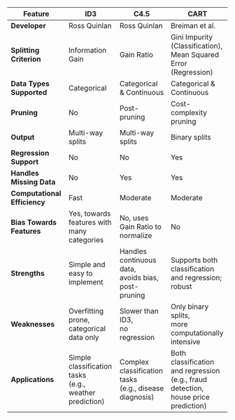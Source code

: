 | **Feature**               | **ID3**                       | **C4.5**                          | **CART**                           |
|----------------------------|-------------------------------|------------------------------------|-------------------------------------|
| **Developer**              | Ross Quinlan                 | Ross Quinlan                      | Breiman et al.                     |
| **Splitting Criterion**    | Information Gain             | Gain Ratio                        | Gini Impurity (Classification),<br> Mean Squared Error (Regression) |
| **Data Types Supported**   | Categorical                  | Categorical & Continuous          | Categorical & Continuous           |
| **Pruning**                | No                           | Post-pruning                      | Cost-complexity pruning            |
| **Output**                 | Multi-way splits             | Multi-way splits                  | Binary splits                      |
| **Regression Support**     | No                           | No                                | Yes                                |
| **Handles Missing Data**   | No                           | Yes                               | Yes                                |
| **Computational Efficiency** | Fast                       | Moderate                          | Moderate                           |
| **Bias Towards Features**  | Yes, towards features with<br>many categories | No, uses Gain Ratio to normalize | No                                |
| **Strengths**              | Simple and easy to implement | Handles continuous data,<br>avoids bias, post-pruning | Supports both classification<br>and regression; robust |
| **Weaknesses**             | Overfitting prone,<br>categorical data only | Slower than ID3,<br>no regression | Only binary splits,<br>more computationally intensive |
| **Applications**           | Simple classification tasks<br>(e.g., weather prediction) | Complex classification tasks<br>(e.g., disease diagnosis) | Both classification and regression<br>(e.g., fraud detection,<br>house price prediction) |
